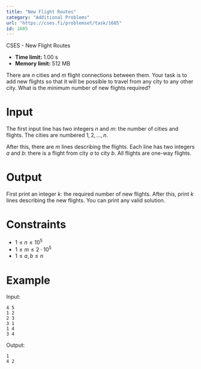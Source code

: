 ```yaml
---
title: "New Flight Routes"
category: "Additional Problems"
url: "https://cses.fi/problemset/task/1685"
id: 1685
---
```


CSES - New Flight Routes

  * **Time limit:** 1.00 s
  * **Memory limit:** 512 MB

There are $n$ cities and $m$ flight connections between them. Your task is to
add new flights so that it will be possible to travel from any city to any
other city. What is the minimum number of new flights required?

# Input

The first input line has two integers $n$ and $m$: the number of cities and
flights. The cities are numbered $1,2,\dots,n$.

After this, there are $m$ lines describing the flights. Each line has two
integers $a$ and $b$: there is a flight from city $a$ to city $b$. All flights
are one-way flights.

# Output

First print an integer $k$: the required number of new flights. After this,
print $k$ lines describing the new flights. You can print any valid solution.

# Constraints

  * $1 \le n \le 10^5$
  * $1 \le m \le 2 \cdot 10^5$
  * $1 \le a,b \le n$

# Example

Input:

    
    
    4 5
    1 2
    2 3
    3 1
    1 4
    3 4
    

Output:

    
    
    1
    4 2
    

